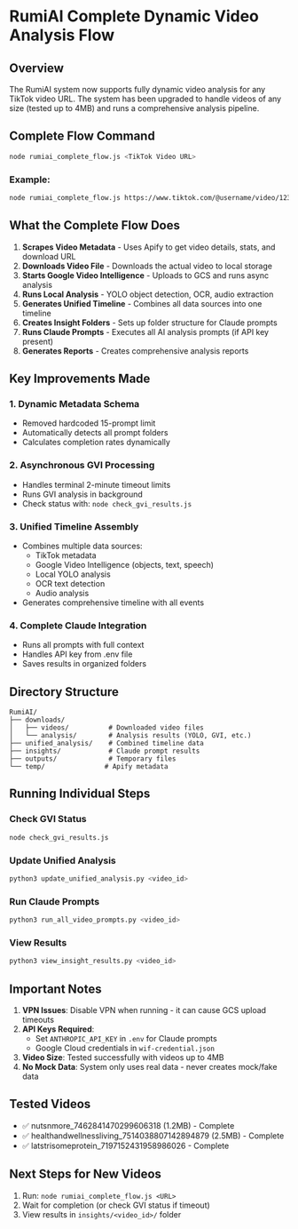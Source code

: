# RumiAI Complete Dynamic Video Analysis Flow

## Overview
The RumiAI system now supports fully dynamic video analysis for any TikTok video URL. The system has been upgraded to handle videos of any size (tested up to 4MB) and runs a comprehensive analysis pipeline.

## Complete Flow Command
```bash
node rumiai_complete_flow.js <TikTok Video URL>
```

### Example:
```bash
node rumiai_complete_flow.js https://www.tiktok.com/@username/video/1234567890
```

## What the Complete Flow Does

1. **Scrapes Video Metadata** - Uses Apify to get video details, stats, and download URL
2. **Downloads Video File** - Downloads the actual video to local storage
3. **Starts Google Video Intelligence** - Uploads to GCS and runs async analysis
4. **Runs Local Analysis** - YOLO object detection, OCR, audio extraction
5. **Generates Unified Timeline** - Combines all data sources into one timeline
6. **Creates Insight Folders** - Sets up folder structure for Claude prompts
7. **Runs Claude Prompts** - Executes all AI analysis prompts (if API key present)
8. **Generates Reports** - Creates comprehensive analysis reports

## Key Improvements Made

### 1. Dynamic Metadata Schema
- Removed hardcoded 15-prompt limit
- Automatically detects all prompt folders
- Calculates completion rates dynamically

### 2. Asynchronous GVI Processing
- Handles terminal 2-minute timeout limits
- Runs GVI analysis in background
- Check status with: `node check_gvi_results.js`

### 3. Unified Timeline Assembly
- Combines multiple data sources:
  - TikTok metadata
  - Google Video Intelligence (objects, text, speech)
  - Local YOLO analysis
  - OCR text detection
  - Audio analysis
- Generates comprehensive timeline with all events

### 4. Complete Claude Integration
- Runs all prompts with full context
- Handles API key from .env file
- Saves results in organized folders

## Directory Structure
```
RumiAI/
├── downloads/
│   ├── videos/          # Downloaded video files
│   └── analysis/        # Analysis results (YOLO, GVI, etc.)
├── unified_analysis/    # Combined timeline data
├── insights/            # Claude prompt results
├── outputs/             # Temporary files
└── temp/               # Apify metadata
```

## Running Individual Steps

### Check GVI Status
```bash
node check_gvi_results.js
```

### Update Unified Analysis
```bash
python3 update_unified_analysis.py <video_id>
```

### Run Claude Prompts
```bash
python3 run_all_video_prompts.py <video_id>
```

### View Results
```bash
python3 view_insight_results.py <video_id>
```

## Important Notes

1. **VPN Issues**: Disable VPN when running - it can cause GCS upload timeouts
2. **API Keys Required**: 
   - Set `ANTHROPIC_API_KEY` in `.env` for Claude prompts
   - Google Cloud credentials in `wif-credential.json`
3. **Video Size**: Tested successfully with videos up to 4MB
4. **No Mock Data**: System only uses real data - never creates mock/fake data

## Tested Videos
- ✅ nutsnmore_7462841470299606318 (1.2MB) - Complete
- ✅ healthandwellnessliving_7514038807142894879 (2.5MB) - Complete
- ✅ latstrisomeprotein_7197152431958986026 - Complete

## Next Steps for New Videos
1. Run: `node rumiai_complete_flow.js <URL>`
2. Wait for completion (or check GVI status if timeout)
3. View results in `insights/<video_id>/` folder